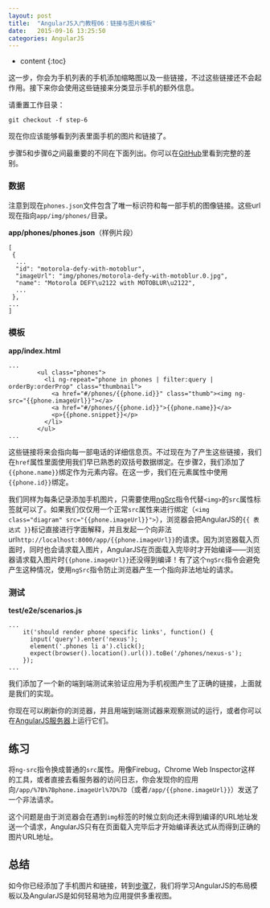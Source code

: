 ```yaml
---
layout: post
title:  "AngularJS入门教程06：链接与图片模板"
date:   2015-09-16 13:25:50
categories: AngularJS
---
```


* content
{:toc}

这一步，你会为手机列表的手机添加缩略图以及一些链接，不过这些链接还不会起作用。接下来你会使用这些链接来分类显示手机的额外信息。

请重置工作目录：

    git checkout -f step-6

现在你应该能够看到列表里面手机的图片和链接了。

步骤5和步骤6之间最重要的不同在下面列出。你可以在[GitHub][]里看到完整的差别。

### 数据

注意到现在`phones.json`文件包含了唯一标识符和每一部手机的图像链接。这些url现在指向`app/img/phones/`目录。

**app/phones/phones.json**（样例片段）

    [
     {
      ...
      "id": "motorola-defy-with-motoblur",
      "imageUrl": "img/phones/motorola-defy-with-motoblur.0.jpg",
      "name": "Motorola DEFY\u2122 with MOTOBLUR\u2122",
      ...
     },
    ...
    ]

### 模板

**app/index.html**

    ...
            <ul class="phones">
              <li ng-repeat="phone in phones | filter:query | orderBy:orderProp" class="thumbnail">
                <a href="#/phones/{{phone.id}}" class="thumb"><img ng-src="{{phone.imageUrl}}"></a>
                <a href="#/phones/{{phone.id}}">{{phone.name}}</a>
                <p>{{phone.snippet}}</p>
              </li>
            </ul>
    ...

这些链接将来会指向每一部电话的详细信息页。不过现在为了产生这些链接，我们在`href`属性里面使用我们早已熟悉的双括号数据绑定。在步骤2，我们添加了`{{phone.name}}`绑定作为元素内容。在这一步，我们在元素属性中使用`{{phone.id}}`绑定。

我们同样为每条记录添加手机图片，只需要使用[ngSrc][ng.directive:ngSrc]指令代替`<img>`的`src`属性标签就可以了。如果我们仅仅用一个正常`src`属性来进行绑定（`<img class="diagram" src="{{phone.imageUrl}}">`），浏览器会把AngularJS的`{{ 表达式 }}`标记直接进行字面解释，并且发起一个向非法url`http://localhost:8000/app/{{phone.imageUrl}}`的请求。因为浏览器载入页面时，同时也会请求载入图片，AngularJS在页面载入完毕时才开始编译——浏览器请求载入图片时`{{phone.imageUrl}}`还没得到编译！有了这个`ngSrc`指令会避免产生这种情况，使用`ngSrc`指令防止浏览器产生一个指向非法地址的请求。

### 测试

**test/e2e/scenarios.js**

    ...
        it('should render phone specific links', function() {
          input('query').enter('nexus');
          element('.phones li a').click();
          expect(browser().location().url()).toBe('/phones/nexus-s');
        });
    ...

我们添加了一个新的端到端测试来验证应用为手机视图产生了正确的链接，上面就是我们的实现。

你现在可以刷新你的浏览器，并且用端到端测试器来观察测试的运行，或者你可以在[AngularJS服务器](http://angular.github.com/angular-phonecat/step-6/test/e2e/runner.html)上运行它们。

## 练习

将`ng-src`指令换成普通的`src`属性。用像Firebug，Chrome Web Inspector这样的工具，或者直接去看服务器的访问日志，你会发现你的应用向`/app/%7B%7Bphone.imageUrl%7D%7D`（或者`/app/{{phone.imageUrl}}`）发送了一个非法请求。

这个问题是由于浏览器会在遇到`img`标签的时候立刻向还未得到编译的URL地址发送一个请求，AngularJS只有在页面载入完毕后才开始编译表达式从而得到正确的图片URL地址。

## 总结

如今你已经添加了手机图片和链接，转到[步骤7][step_07]，我们将学习AngularJS的布局模板以及AngularJS是如何轻易地为应用提供多重视图。

[GitHub]: https://github.com/angular/angular-phonecat/compare/step-5...step-6
[ng.directive:ngSrc]: http://code.angularjs.org/1.1.0/docs/api/ng.directive:ngSrc
[step_07]: http://angularjs.cn/A00a
